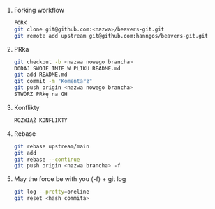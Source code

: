 1. Forking workflow
    ```bash
    FORK
    git clone git@github.com:<nazwa>/beavers-git.git
    git remote add upstream git@github.com:hanngos/beavers-git.git
    ```
2. PRka
    ```bash
    git checkout -b <nazwa nowego brancha>
    DODAJ SWOJE IMIE W PLIKU README.md
    git add README.md
    git commit -m "Komentarz"
    git push origin <nazwa nowego brancha>
    STWÓRZ PRkę na GH
    ```
3. Konflikty
    ```bash
    ROZWIĄŻ KONFLIKTY
    ```
4. Rebase
    ```bash
   git rebase upstream/main
   git add
   git rebase --continue
   git push origin <nazwa brancha> -f
    ``` 
5. May the force be with you (-f) + git log
   ```bash
   git log --pretty=oneline
   git reset <hash commita>
   ```